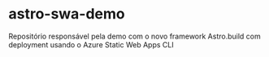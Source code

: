 # astro-swa-demo
Repositório responsável pela demo com o novo framework Astro.build com deployment usando o Azure Static Web Apps CLI
